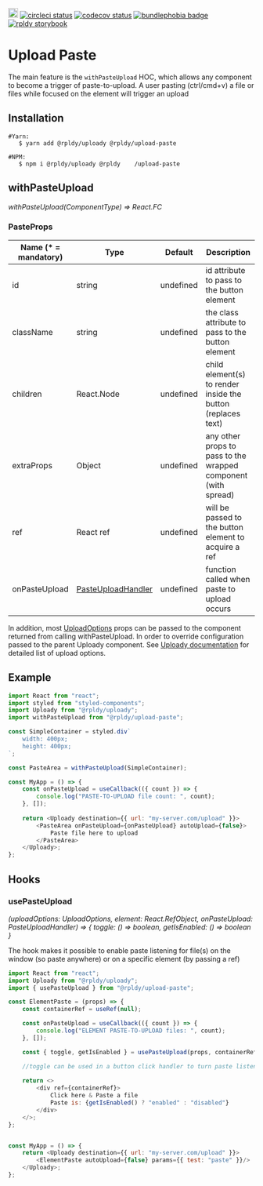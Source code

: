 <a href="https://badge.fury.io/js/%40rpldy%2Fupload-paste">
    <img src="https://badge.fury.io/js/%40rpldy%2Fupload-paste.svg" alt="npm version" height="20"></a>
<a href="https://circleci.com/gh/rpldy/react-uploady">
    <img src="https://circleci.com/gh/rpldy/react-uploady.svg?style=svg" alt="circleci status"/></a>  
<a href="https://codecov.io/gh/rpldy/react-uploady">
    <img src="https://codecov.io/gh/rpldy/react-uploady/branch/master/graph/badge.svg" alt="codecov status"/></a> 
<a href="https://bundlephobia.com/result?p=@rpldy/upload-paste">
    <img src="https://badgen.net/bundlephobia/minzip/@rpldy/upload-paste" alt="bundlephobia badge"/></a>
<a href="https://react-uploady-storybook.netlify.com/?path=/story/upload-paste--simple">
   <img src="https://cdn.jsdelivr.net/gh/storybookjs/brand@master/badge/badge-storybook.svg" alt="rpldy storybook"/></a> 

# Upload Paste

The main feature is the `withPasteUpload` HOC, which allows any component to become a trigger of paste-to-upload.
A user pasting (ctrl/cmd+v) a file or files while focused on the element will trigger an upload 


## Installation

```shell
#Yarn: 
   $ yarn add @rpldy/uploady @rpldy/upload-paste 

#NPM:
   $ npm i @rpldy/uploady @rpldy    /upload-paste   
``` 

## withPasteUpload

_withPasteUpload(ComponentType<any>) => React.FC<PasteProps>_

### PasteProps

| Name (* = mandatory) | Type          | Default       | Description
| --------------       | ------------- | ------------- | -------------
| id             | string            | undefined | id attribute to pass to the button element
| className      | string            | undefined | the class attribute to pass to the button element
| children       | React.Node        | undefined | child element(s) to render inside the button (replaces text)
| extraProps     | Object            | undefined | any other props to pass to the wrapped component (with spread)
| ref            | React ref         | undefined | will be passed to the button element to acquire a ref
| onPasteUpload  | [PasteUploadHandler](src/types.js#L8) | undefined | function called when paste to upload occurs

In addition, most [UploadOptions](../../core/shared/src/types.js#L104) props can be passed to the component returned from calling withPasteUpload.
In order to override configuration passed to the parent Uploady component.
See [Uploady documentation](../uploady#props) for detailed list of upload options.

## Example

```javascript
import React from "react";
import styled from "styled-components";
import Uploady from "@rpldy/uploady";
import withPasteUpload from "@rpldy/upload-paste";

const SimpleContainer = styled.div`   
    width: 400px;
    height: 400px;   
`;

const PasteArea = withPasteUpload(SimpleContainer);

const MyApp = () => {
    const onPasteUpload = useCallback(({ count }) => {
        console.log("PASTE-TO-UPLOAD file count: ", count);
    }, []);
    
	return <Uploady destination={{ url: "my-server.com/upload" }}>
        <PasteArea onPasteUpload={onPasteUpload} autoUpload={false}>
            Paste file here to upload
        </PasteArea>
    </Uploady>;
};

```

## Hooks

### usePasteUpload

_(uploadOptions: UploadOptions, element: React.RefObject<HTMLHtmlElement>, onPasteUpload: PasteUploadHandler) =>
{ toggle: () => boolean, getIsEnabled: () => boolean }_

The hook makes it possible to enable paste listening for file(s) on the window (so paste anywhere) or on a specific element (by passing a ref)


```javascript
import React from "react";
import Uploady from "@rpldy/uploady";
import { usePasteUpload } from "@rpldy/upload-paste";

const ElementPaste = (props) => {
    const containerRef = useRef(null);

    const onPasteUpload = useCallback(({ count }) => {
        console.log("ELEMENT PASTE-TO-UPLOAD files: ", count);
    }, []);

    const { toggle, getIsEnabled } = usePasteUpload(props, containerRef, onPasteUpload);

    //toggle can be used in a button click handler to turn paste listening on/off
    
    return <>
        <div ref={containerRef}>
            Click here & Paste a file
            Paste is: {getIsEnabled() ? "enabled" : "disabled"}
        </div>
    </>;
};


const MyApp = () => {
    return <Uploady destination={{ url: "my-server.com/upload" }}>
        <ElementPaste autoUpload={false} params={{ test: "paste" }}/>
    </Uploady>;
};
```